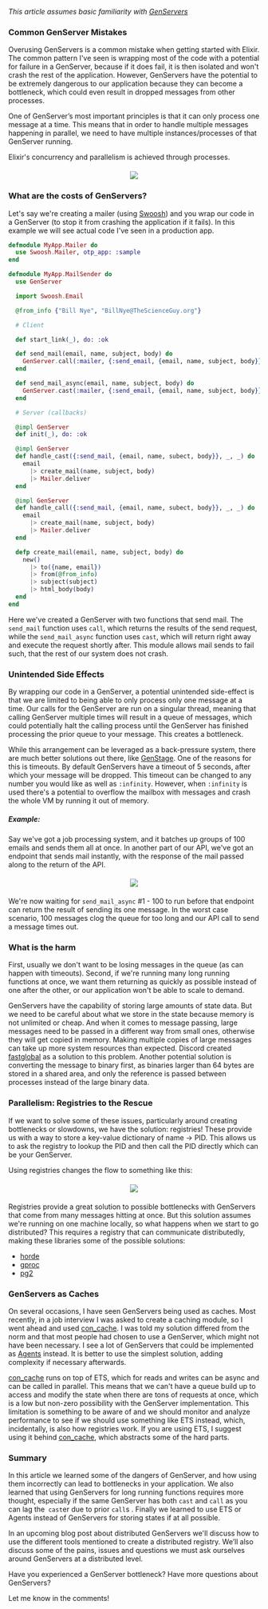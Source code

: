 *This article assumes basic familiarity with [GenServers](https://elixirschool.com/en/lessons/advanced/otp-concurrency/#genserver)*

### Common GenServer Mistakes

Overusing GenServers is a common mistake when getting started with Elixir. The common pattern
I've seen is wrapping most of the code with a potential for failure in
a GenServer, because if it does fail, it is then isolated and won't crash the rest of the application.
However, GenServers have the potential to be extremely dangerous to our application
because they can become a bottleneck, which could even result in dropped messages from other processes.

One of GenServer’s most important principles is that it can only process one message at a time.
This means that in order to handle multiple messages happening in parallel, we need to have
multiple instances/processes of that GenServer running.


Elixir's concurrency and parallelism is achieved through processes.

<div style='display: flex; justify-content: center; align-items: center; margin: 20px 0;'>
<img src='/blog-images/gen-server-type-diff.svg'>
</div>

### What are the costs of GenServers?
Let's say we're creating a mailer (using [Swoosh](https://github.com/swoosh/swoosh))
and you wrap our code in a GenServer (to stop it from crashing the application if it fails).
In this example we will see actual code I've seen in a production app.

```elixir
defmodule MyApp.Mailer do
  use Swoosh.Mailer, otp_app: :sample
end

defmodule MyApp.MailSender do
  use GenServer

  import Swoosh.Email

  @from_info {"Bill Nye", "BillNye@TheScienceGuy.org"}

  # Client

  def start_link(_), do: :ok

  def send_mail(email, name, subject, body) do
    GenServer.call(:mailer, {:send_email, {email, name, subject, body}})
  end

  def send_mail_async(email, name, subject, body) do
    GenServer.cast(:mailer, {:send_email, {email, name, subject, body}})
  end

  # Server (callbacks)

  @impl GenServer
  def init(_), do: :ok

  @impl GenServer
  def handle_cast({:send_mail, {email, name, subect, body}}, _, _) do
    email
      |> create_mail(name, subject, body)
      |> Mailer.deliver
  end

  @impl GenServer
  def handle_call({:send_mail, {email, name, subect, body}}, _, _) do
    email
      |> create_mail(name, subject, body)
      |> Mailer.deliver
  end

  defp create_mail(email, name, subject, body) do
    new()
      |> to({name, email})
      |> from(@from_info)
      |> subject(subject)
      |> html_body(body)
  end
end
```

Here we've created a GenServer with two functions that send mail. The `send_mail` function uses `call`, which
returns the results of the send request, while the `send_mail_async` function uses `cast`, which will return right
away and execute the request shortly after. This module allows mail sends to fail such, that the rest of
our system does not crash.

### Unintended Side Effects

By wrapping our code in a GenServer, a potential unintended side-effect
is that we are limited to being able to only process only one message at a time.
Our calls for the GenServer are run on a singular thread, meaning that calling
GenServer multiple times will result in a queue of messages, which could
potentially halt the calling process until the GenServer has finished
processing the prior queue to your message. This creates a bottleneck.

While this arrangement can be leveraged as a back-pressure system, there are much better solutions out
there, like [GenStage](https://hexdocs.pm/gen_stage/GenStage.html). One of the reasons for this is
timeouts. By default GenServers have a timeout of 5 seconds, after which your message will be dropped.
This timeout can be changed to any number you would like as  well as `:infinity`. However, when `:infinity` is used there's a
potential to overflow the mailbox with messages and crash the whole VM by running it out of memory.

##### Example:
Say we've got a job processing system, and it batches up groups of 100 emails and sends them all at once. In another part of our API,
we've got an endpoint that sends mail instantly, with the response of the mail passed along to the return of the API.

<div style='display: flex; justify-content: center; align-items: center; margin: 20px 0;'>
<img src='/blog-images/gen-server-blocking.svg'>
</div>

We're now waiting for `send_mail_async` #1 - 100 to run before that endpoint can return the result of sending its one message. In the worst case scenario, 100 messages clog the queue for too long and our API call to send a message times out.

### What is the harm
First, usually we don't want to be losing messages in the queue (as can happen with timeouts). Second, if we're running many long running functions at once, we want them returning as quickly as possible instead of one after the other, or our application won't be able to scale to demand.

GenServers have the capability of storing large amounts of state data. But we need to be careful about what we store in the state
because memory is not unlimited or cheap. And when it comes to message passing, large messages need to be passed in a different way from small ones, otherwise they will get copied in memory.
Making multiple copies of large messages can take up more system resources
than expected. Discord created [fastglobal](https://github.com/discordapp/fastglobal) as
a solution to this problem. Another potential solution is converting the message to binary first, as binaries larger than 64 bytes are stored in a shared area, and only the reference is passed between processes instead of the large binary data.

### Parallelism: Registries to the Rescue
If we want to solve some of these issues, particularly around creating bottlenecks or
slowdowns, we have the solution: registries! These provide us with a way to store a
key-value dictionary of name -> PID. This allows us to ask the registry to lookup
the PID and then call the PID directly which can be your GenServer.

Using registries changes the flow to something like this:

<div style='display: flex; justify-content: center; align-items: center; margin: 20px 0;'>
<img src='/blog-images/gen-server-registry.svg'>
</div>

Registries provide a great solution to possible bottlenecks with GenServers that come from
many messages hitting at once. But this solution assumes we're running on one machine
locally, so what happens when we start to go distributed? This requires a registry that
can communicate distributedly, making these libraries some of the possible solutions:

- [horde](https://github.com/michalmuskala/horde)
- [gproc](https://github.com/uwiger/gproc)
- [pg2](http://erlang.org/doc/man/pg2.html)

### GenServers as Caches
On several occasions, I have seen GenServers being used as caches. Most recently, in a job interview
I was asked to create a caching module, so I went ahead and used [con_cache](https://github.com/sasa1977/con_cache).
I was told my solution differed from the norm and that most people had chosen to use a GenServer, which might not have been necessary. I see a lot of GenServers that could be implemented as [Agents](https://hexdocs.pm/elixir/Agent.html) instead.
It is better to use the simplest solution, adding complexity if necessary afterwards.

[con_cache](https://github.com/sasa1977/con_cache) runs on top of ETS, which for reads and writes can be async and can be
called in parallel. This means that we can't have a queue build up to access and modify the state when
there are tons of requests at once, which is a low but non-zero possibility with the GenServer implementation.
This limitation is something to be aware of and we should monitor and analyze performance
to see if we should use something like ETS instead, which,
incidentally, is also how registries work. If you are using ETS, I suggest using it behind
[con_cache](https://github.com/sasa1977/con_cache), which abstracts some of the hard parts.

### Summary
In this article we learned some of the dangers of GenServer, and how using them incorrectly can
lead to bottlenecks in your application. We also learned that using GenServers for long running
functions requires more thought, especially if the same GenServer has both `cast` and `call` as you can
lag the` cast`er due to prior `call`s . Finally we learned to use ETS or Agents instead of GenServers
for storing states if at all possible.

In an upcoming blog post about distributed GenServers we'll discuss how to use the different tools mentioned
to create a distributed registry. We’ll also discuss some of the pains, issues and questions we must ask ourselves around
GenServers at a distributed level.

Have you experienced a GenServer bottleneck? Have more questions about GenServers?


Let me know in the comments!
